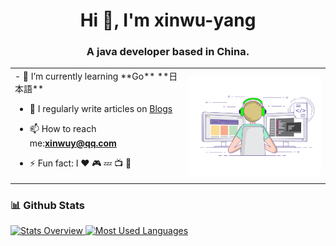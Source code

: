 <h1 align="center">Hi 👋, I'm xinwu-yang</h1>
<h3 align="center">A java developer based in China.</h3>



<table style="margin-left: auto; margin-right: auto;border: none;">
    <tr>
        <td>
- 🌱 I’m currently learning **Go** **日本語**

- 📝 I regularly write articles on [Blogs](https://github.com/xinwu-yang)

- 📫 How to reach me:**xinwuy@qq.com**

- ⚡ Fun fact: I ❤️ 🎮 💤 📺 🎱
        </td>
        <td>
            <img align="right" alt="GIF" src="work.gif" width="300"/>
        </td>
    </tr>
</table>



### 📊 Github Stats
<a href='https://github.com/xinwu-yang/github-stats-transparent'>
  
![Stats Overview](https://raw.githubusercontent.com/xinwu-yang/github-stats-transparent/output/generated/overview.svg)
![Most Used Languages](https://raw.githubusercontent.com/xinwu-yang/github-stats-transparent/output/generated/languages.svg)

</a>
